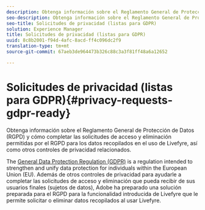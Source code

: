 ```yaml
---
description: Obtenga información sobre el Reglamento General de Protección de Datos (RGPD) y cómo completar las solicitudes de acceso y eliminación permitidas por el RGPD para los datos recopilados en el uso de Livefyre, así como otros controles de privacidad relacionados.
seo-description: Obtenga información sobre el Reglamento General de Protección de Datos (RGPD) y cómo completar las solicitudes de acceso y eliminación permitidas por el RGPD para los datos recopilados en el uso de Livefyre, así como otros controles de privacidad relacionados.
seo-title: Solicitudes de privacidad (listas para GDPR)
solution: Experience Manager
title: Solicitudes de privacidad (listas para GDPR)
uuid: 8c8b2001-f94d-4afc-8acd-ff4c096dc2f9
translation-type: tm+mt
source-git-commit: 67aeb3de964473b326c88c3a3f81ff48a6a12652

---
```



# Solicitudes de privacidad (listas para GDPR){#privacy-requests-gdpr-ready}

Obtenga información sobre el Reglamento General de Protección de Datos (RGPD) y cómo completar las solicitudes de acceso y eliminación permitidas por el RGPD para los datos recopilados en el uso de Livefyre, así como otros controles de privacidad relacionados.

The [General Data Protection Regulation (GDPR)](https://adobe.io/apis/cloudplatform/gdpr.html) is a regulation intended to strengthen and unify data protection for individuals within the European Union (EU). Además de otros controles de privacidad para ayudarle a completar las solicitudes de acceso y eliminación que pueda recibir de sus usuarios finales (sujetos de datos), Adobe ha preparado una solución preparada para el RGPD para la funcionalidad introducida de Livefyre que le permite solicitar o eliminar datos recopilados al usar Livefyre.
